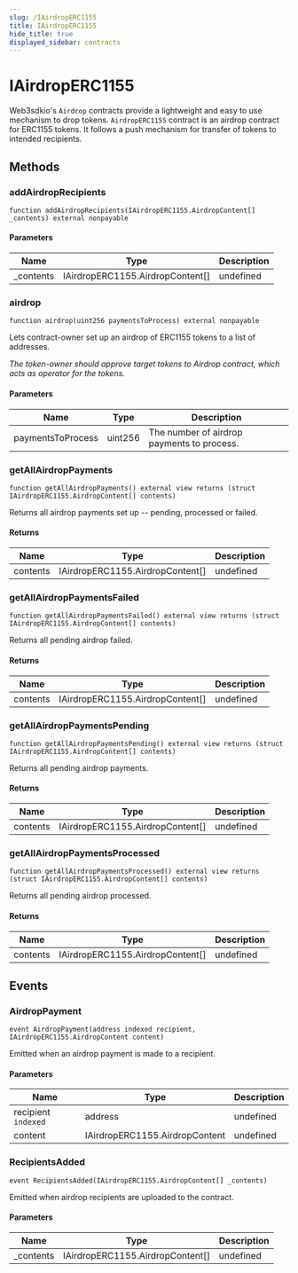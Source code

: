 ```yaml
---
slug: /IAirdropERC1155
title: IAirdropERC1155
hide_title: true
displayed_sidebar: contracts
---
```


# IAirdropERC1155

Web3sdkio&#39;s `Airdrop` contracts provide a lightweight and easy to use mechanism to drop tokens. `AirdropERC1155` contract is an airdrop contract for ERC1155 tokens. It follows a push mechanism for transfer of tokens to intended recipients.

## Methods

### addAirdropRecipients

```solidity
function addAirdropRecipients(IAirdropERC1155.AirdropContent[] _contents) external nonpayable
```

#### Parameters

| Name       | Type                             | Description |
| ---------- | -------------------------------- | ----------- |
| \_contents | IAirdropERC1155.AirdropContent[] | undefined   |

### airdrop

```solidity
function airdrop(uint256 paymentsToProcess) external nonpayable
```

Lets contract-owner set up an airdrop of ERC1155 tokens to a list of addresses.

_The token-owner should approve target tokens to Airdrop contract, which acts as operator for the tokens._

#### Parameters

| Name              | Type    | Description                                |
| ----------------- | ------- | ------------------------------------------ |
| paymentsToProcess | uint256 | The number of airdrop payments to process. |

### getAllAirdropPayments

```solidity
function getAllAirdropPayments() external view returns (struct IAirdropERC1155.AirdropContent[] contents)
```

Returns all airdrop payments set up -- pending, processed or failed.

#### Returns

| Name     | Type                             | Description |
| -------- | -------------------------------- | ----------- |
| contents | IAirdropERC1155.AirdropContent[] | undefined   |

### getAllAirdropPaymentsFailed

```solidity
function getAllAirdropPaymentsFailed() external view returns (struct IAirdropERC1155.AirdropContent[] contents)
```

Returns all pending airdrop failed.

#### Returns

| Name     | Type                             | Description |
| -------- | -------------------------------- | ----------- |
| contents | IAirdropERC1155.AirdropContent[] | undefined   |

### getAllAirdropPaymentsPending

```solidity
function getAllAirdropPaymentsPending() external view returns (struct IAirdropERC1155.AirdropContent[] contents)
```

Returns all pending airdrop payments.

#### Returns

| Name     | Type                             | Description |
| -------- | -------------------------------- | ----------- |
| contents | IAirdropERC1155.AirdropContent[] | undefined   |

### getAllAirdropPaymentsProcessed

```solidity
function getAllAirdropPaymentsProcessed() external view returns (struct IAirdropERC1155.AirdropContent[] contents)
```

Returns all pending airdrop processed.

#### Returns

| Name     | Type                             | Description |
| -------- | -------------------------------- | ----------- |
| contents | IAirdropERC1155.AirdropContent[] | undefined   |

## Events

### AirdropPayment

```solidity
event AirdropPayment(address indexed recipient, IAirdropERC1155.AirdropContent content)
```

Emitted when an airdrop payment is made to a recipient.

#### Parameters

| Name                | Type                           | Description |
| ------------------- | ------------------------------ | ----------- |
| recipient `indexed` | address                        | undefined   |
| content             | IAirdropERC1155.AirdropContent | undefined   |

### RecipientsAdded

```solidity
event RecipientsAdded(IAirdropERC1155.AirdropContent[] _contents)
```

Emitted when airdrop recipients are uploaded to the contract.

#### Parameters

| Name       | Type                             | Description |
| ---------- | -------------------------------- | ----------- |
| \_contents | IAirdropERC1155.AirdropContent[] | undefined   |
